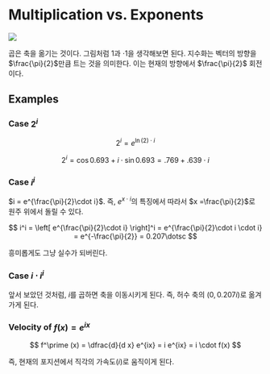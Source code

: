 
# Multiplication vs. Exponents 


![](https://betterexplained.com/wp-content/uploads/2018/08/imaginary-multiplication-exponents.png)

곱은 축을 옮기는 것이다. 그림처럼 $1$과 $\cdot 1$을 생각해보면 된다. 지수화는 벡터의 방향을 $\frac{\pi}{2}$만큼 트는 것을 의미한다. 이는 현재의 방향에서  $\frac{\pi}{2}$ 회전이다. 

## Examples 

### Case $2^i$

$$
2^i = e^{\ln (2) \cdot i}
$$

$$
2^i = \cos 0.693 + i \cdot \sin 0.693 = .769 + .639 \cdot i
$$

### Case $i^i$

$i = e^{\frac{\pi}{2}\cdot i}$. 즉, $e^{x \cdot i}$의 특징에서 따라서 $x =\frac{\pi}{2}$로 원주 위에서 돌릴 수 있다.  

$$
i^i = \left[ e^{\frac{\pi}{2}\cdot i} \right]^i =  e^{\frac{\pi}{2}\cdot i \cdot i} = e^{-\frac{\pi}{2}}  = 0.207\dotsc
$$

흥미롭게도 그냥 실수가 되버린다. 

### Case $i \cdot i^i$

앞서 보았던 것처럼, $i$를 곱하면 축을 이동시키게 된다. 즉, 허수 축의 $(0, 0.207i)$로 옮겨가게 된다. 


### Velocity of $f(x) = e^{i x}$

$$
f^\prime (x) = \dfrac{d}{d x} e^{ix} = i e^{ix} = i \cdot f(x)
$$

즉, 현재의 포지션에서 직각의 가속도($i$)로 움직이게 된다. 



<!--stackedit_data:
eyJoaXN0b3J5IjpbNjMyODIwOTM2LDIwNTk5MjE1NjEsLTE0NT
YyMzU3MDUsMTY4NDk4OTYxNCwtNjQ4NzYwNjEyXX0=
-->